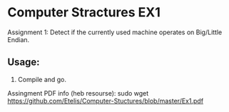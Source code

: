# Computer Stractures EX1
Assignment 1: Detect if the currently used machine operates on Big/Little Endian.

## Usage:
1. Compile and go.


Assingment PDF info (heb resourse):
sudo wget https://github.com/Etelis/Computer-Stuctures/blob/master/Ex1.pdf
